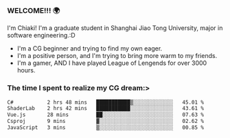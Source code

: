 ### WELCOME!!! 🌍

I'm Chiaki! I'm a graduate student in Shanghai Jiao Tong University, major in software engineering.:D

-  I'm a CG beginner and trying to find my own eager. 
-  I'm a positive person, and I'm trying to bring more warm to my friends.
-  I'm a gamer, AND I have played League of Lengends for over 3000 hours.


### The time I spent to realize my CG dream:>
<!--START_SECTION:waka-->

```txt
C#           2 hrs 48 mins   ███████████▒░░░░░░░░░░░░░   45.01 %
ShaderLab    2 hrs 42 mins   ███████████░░░░░░░░░░░░░░   43.61 %
Vue.js       28 mins         ██░░░░░░░░░░░░░░░░░░░░░░░   07.63 %
Csproj       9 mins          ▓░░░░░░░░░░░░░░░░░░░░░░░░   02.62 %
JavaScript   3 mins          ▒░░░░░░░░░░░░░░░░░░░░░░░░   00.85 %
```

<!--END_SECTION:waka-->

<!--
**Chiaki-meow/Chiaki-meow** is a ✨ _special_ ✨ repository because its `README.md` (this file) appears on your GitHub profile.

Here are some ideas to get you started:

- 🔭 I’m currently working on ...
- 🌱 I’m currently learning ...
- 👯 I’m looking to collaborate on ...
- 🤔 I’m looking for help with ...
- 💬 Ask me about ...
- 📫 How to reach me: ...
- 😄 Pronouns: ...
- ⚡ Fun fact: ...
-->
